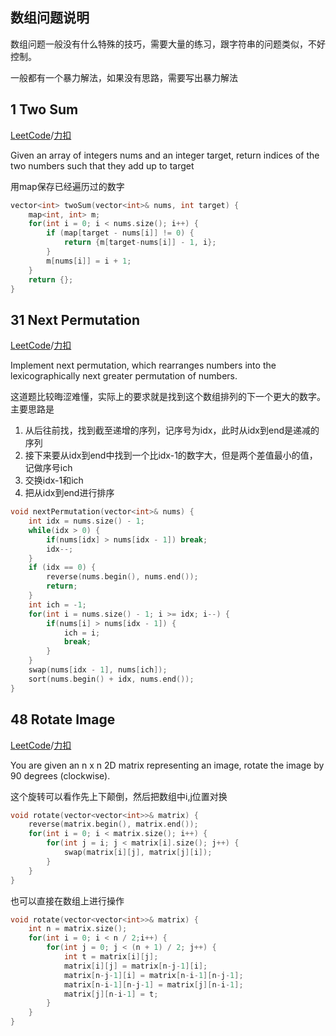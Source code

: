 数组问题说明
------------
数组问题一般没有什么特殊的技巧，需要大量的练习，跟字符串的问题类似，不好控制。

一般都有一个暴力解法，如果没有思路，需要写出暴力解法

1 Two Sum
---------------------
[LeetCode]()/[力扣]()

Given an array of integers nums and an integer target, return indices of the two numbers such that they add up to target

用map保存已经遍历过的数字

```c++
vector<int> twoSum(vector<int>& nums, int target) {
    map<int, int> m;
    for(int i = 0; i < nums.size(); i++) {
        if (map[target - nums[i]] != 0) {
            return {m[target-nums[i]] - 1, i};
        }
        m[nums[i]] = i + 1;
    }
    return {};
}
```

31 Next Permutation
---------------------
[LeetCode]()/[力扣]()

Implement next permutation, which rearranges numbers into the lexicographically next greater permutation of numbers.

这道题比较晦涩难懂，实际上的要求就是找到这个数组排列的下一个更大的数字。主要思路是

1. 从后往前找，找到截至递增的序列，记序号为idx，此时从idx到end是递减的序列
2. 接下来要从idx到end中找到一个比idx-1的数字大，但是两个差值最小的值，记做序号ich
3. 交换idx-1和ich
4. 把从idx到end进行排序

```c++
void nextPermutation(vector<int>& nums) {
    int idx = nums.size() - 1;
    while(idx > 0) {
        if(nums[idx] > nums[idx - 1]) break;
        idx--;
    }
    if (idx == 0) {
        reverse(nums.begin(), nums.end());
        return;
    }
    int ich = -1;
    for(int i = nums.size() - 1; i >= idx; i--) {
        if(nums[i] > nums[idx - 1]) {
            ich = i;
            break;
        }
    }
    swap(nums[idx - 1], nums[ich]);
    sort(nums.begin() + idx, nums.end());
}
```

48 Rotate Image
----------
[LeetCode]()/[力扣]()

You are given an n x n 2D matrix representing an image, rotate the image by 90 degrees (clockwise).

这个旋转可以看作先上下颠倒，然后把数组中i,j位置对换

```c++
void rotate(vector<vector<int>>& matrix) {
    reverse(matrix.begin(), matrix.end());
    for(int i = 0; i < matrix.size(); i++) {
        for(int j = i; j < matrix[i].size(); j++) {
            swap(matrix[i][j], matrix[j][i]);
        }
    }
}
```

也可以直接在数组上进行操作

```c++
void rotate(vector<vector<int>>& matrix) {
    int n = matrix.size();
    for(int i = 0; i < n / 2;i++) {
        for(int j = 0; j < (n + 1) / 2; j++) {
            int t = matrix[i][j];
            matrix[i][j] = matrix[n-j-1][i];
            matrix[n-j-1][i] = matrix[n-i-1][n-j-1];
            matrix[n-i-1][n-j-1] = matrix[j][n-i-1];
            matrix[j][n-i-1] = t;
        }
    }
}
```